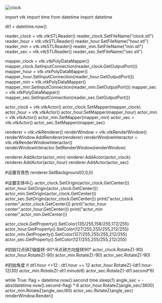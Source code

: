 ![clock](https://user-images.githubusercontent.com/55586349/119253514-23a6be80-bbe4-11eb-966e-cb9dccb18592.png)


import vtk
import time
from datetime import datetime 

dt1 = datetime.now()

reader_clock = vtk.vtkSTLReader()
reader_clock.SetFileName("clock.stl")
reader_hour = vtk.vtkSTLReader()
reader_hour.SetFileName("hour.stl")
reader_min = vtk.vtkSTLReader()
reader_min.SetFileName("min.stl")
reader_sec = vtk.vtkSTLReader()
reader_sec.SetFileName("sec.stl")

mapper_clock = vtk.vtkPolyDataMapper()
mapper_clock.SetInputConnection(reader_clock.GetOutputPort())
mapper_hour = vtk.vtkPolyDataMapper()
mapper_hour.SetInputConnection(reader_hour.GetOutputPort())
mapper_min = vtk.vtkPolyDataMapper()
mapper_min.SetInputConnection(reader_min.GetOutputPort())
mapper_sec = vtk.vtkPolyDataMapper()
mapper_sec.SetInputConnection(reader_sec.GetOutputPort())

actor_clock = vtk.vtkActor()
actor_clock.SetMapper(mapper_clock)
actor_hour = vtk.vtkActor()
actor_hour.SetMapper(mapper_hour)
actor_min = vtk.vtkActor()
actor_min.SetMapper(mapper_min)
actor_sec = vtk.vtkActor()
actor_sec.SetMapper(mapper_sec)

renderer = vtk.vtkRenderer()
renderWindow = vtk.vtkRenderWindow()
renderWindow.AddRenderer(renderer)
renderWindowInteractor = vtk.vtkRenderWindowInteractor()
renderWindowInteractor.SetRenderWindow(renderWindow)

renderer.AddActor(actor_min)
renderer.AddActor(actor_clock)
renderer.AddActor(actor_hour)
renderer.AddActor(actor_sec)

#设置背景色
renderer.SetBackground(0,0,0)

#设置实体中心
actor_clock.SetOrigin(actor_clock.GetCenter())
actor_hour.SetOrigin(actor_clock.GetCenter())
actor_min.SetOrigin(actor_clock.GetCenter())
actor_sec.SetOrigin(actor_clock.GetCenter())
print("actor_clock center",actor_clock.GetCenter())
print("actor_hour center",actor_hour.GetCenter())
print("actor_min center",actor_min.GetCenter())


actor_clock.GetProperty().SetColor(135/255,158/255,172/255)
actor_hour.GetProperty().SetColor(127/255,255/255,212/255)
actor_min.GetProperty().SetColor(127/255,255/255,212/255)
actor_sec.GetProperty().SetColor(127/255,255/255,212/255)

#初始12点钟Z轴旋转-90°/6点钟方向旋转90°
actor_clock.RotateZ(-90)
actor_hour.RotateZ(-90)
actor_min.RotateZ(-90)
actor_sec.RotateZ(-90)

#初始角度
if dt1.hour <=12 :
    dt1.hour += 12
actor_hour.RotateZ(-(dt1.hour-12)*30)
actor_min.RotateZ(-dt1.minute*6)
actor_sec.RotateZ(-dt1.second*6)

while True:
    flag = datetime.now().second
    time.sleep(1)
    angle_sec = -abs(datetime.now().second-flag) * 6
    actor_hour.RotateZ(angle_sec/3600)
    actor_min.RotateZ(angle_sec/60)
    actor_sec.RotateZ(angle_sec)
    renderWindow.Render()
